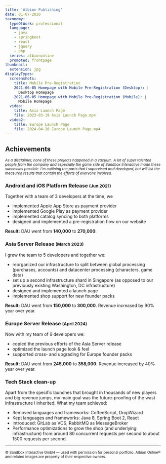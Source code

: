 ```yaml
---
title: 'Albion Publishing'
date: 01-07-2020
taxonomy:
  typeOfWork: professional
  language:
    - java
    - springboot
    - react
    - jquery
    - php
  series: albiononline
  promoted: frontpage
thumbnail:
  extension: jpg
displayTypes:
  screenshots:
    title: Mobile Pre-Registration
    2021-06-05 Homepage with Mobile Pre-Registration (Desktop): |
      Desktop Homepage
    2021-06-05 Homepage with Mobile Pre-Registration (Mobile): |
      Mobile Homepage
  video:
    title: Asia Launch Page
    file: 2023-03-19 Asia Launch Page.mp4
  video2:
    title: Europe Launch Page
    file: 2024-04-28 Europe Launch Page.mp4
---
```

## Achievements

<small>_As a disclaimer, none of these projects happened in a vacuum. A lot of super talented people from the company and especially the game side of Sandbox Interactive made these successes possible. I'm outlining the parts that I supervised and developed, but will list the measured results that contain the efforts of everyone involved._</small>

### Android and iOS Platform Release <small>(Jun 2021)</small>

Together with a team of 3 developers at the time, we 
- implemented Apple App Store as payment provider
- implemented Google Play as payment provider
- implemented catalog syncing to both platforms
- designed and implemented a pre-registration flow on our website

**Result:** DAU went from **140,000** to **270,000**.

### Asia Server Release <small>(March 2023)</small>

I grew the team to 5 developers and together we:
- reorganized our infrastructure to split between global processing (purchases, accounts) and datacenter processing (characters, game data)
- set up a second infrastructure shard in Singapore (as opposed to our previously existing Washington, DC infrastructure)
- designed and implemented a launch page
- implemented shop support for new founder packs

**Result:** DAU went from **150,000** to **300,000**. Revenue increased by 90% year over year.

### Europe Server Release <small>(April 2024)</small>

Now with my team of 6 developers we:
- copied the previous efforts of the Asia Server release
- optimized the launch page look & feel
- supported cross- and upgrading for Europe founder packs

**Result:** DAU went from **245,000** to **358,000**. Revenue increased by 40% year over year.

<!-- - Introduction of S2S tracking, pioneering true cross-platform seamless tracking
    - Google Ads
    - Google Analytics 3
    - Google Analytics 4
    - Facebook -->

### Tech Stack clean-up

Apart from the specific launches that brought in thousands of new players and big revenue jumps, my main goal was the future-proofing of the wast infrastructure I inherited. What my team achieved:
- Removed languages and frameworks: CoffeeScript, DropWizard
- Kept languages and frameworks: Java 8, Spring Boot 2, React
- Introduced: GitLab as VCS, RabbitMQ as MessageBroker
- Performance optimizations to grow the shop (and underlying infrastructure) from around 80 concurrent requests per second to about 1500 requests per second.

---
<small>© Sandbox Interactive GmbH — used with permission for personal portfolio.
Albion Online® and related images are property of their respective owners.</small>
